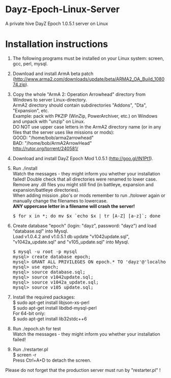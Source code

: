 Dayz-Epoch-Linux-Server
=======================

A private hive DayZ Epoch 1.0.5.1 server on Linux

Installation instructions
=========================

1. The following programs must be installed on your Linux system: screen, gcc, perl, mysql.

2. Download and install ArmA beta patch (http://www.arma2.com/downloads/update/beta/ARMA2_OA_Build_108074.zip).

3. Copy the whole "ArmA 2: Operation Arrowhead" directory from Windows to server Linux-directory.<br>
   ArmA2 directory should contain subdirectories "Addons", "Dta", "Expansion", etc.<br>
   Example: pack with PKZIP (WinZip, PowerArchiver, etc.) on Windows and unpack with "unzip" on Linux.<br>
   DO NOT use upper case letters in the ArmA2 directory name (or in any files that the server uses 
   like missions or mods):<br>
   GOOD: "/home/bob/arma2arrowhead"<br>
   BAD:  "/home/bob/ArmA2ArrowHead"<br>
   http://rutor.org/torrent/240581/

3. Download and install DayZ Epoch Mod 1.0.5.1 (http://goo.gl/IN1Pt1).

4. Run ./install<br>
   Watch the messages - they might inform you whether your installation
   failed! Double check that all directories were renamed to lower case.
   Remove any .dll files you might still find (in battleye, expansion and
   expansion/battleye directories).<br>
   When adding mission .pbo's or mods remember to run ./tolower again or
   manually change the filenames to lowercase.<br>
   <b>ANY uppercase letter in a filename will crash the server!</b><br>
   <pre>$ for x in *; do mv $x `echo $x | tr [A-Z] [a-z]`; done</pre>

5. Create database "epoch" (login: "dayz", password: "dayz") and load "database.sql" into Mysql.<br>
   Load v1.0.4.2 and v1.0.5.1 db update "v1042update.sql", "v1042a_update.sql" and "v105_update.sql" into Mysql.<br>
   <pre>$ mysql -u root -p mysql
   mysql> create database epoch;
   mysql> GRANT ALL PRIVILEGES ON epoch.* TO 'dayz'@'localhost' IDENTIFIED BY 'dayz';
   mysql> use epoch;
   mysql> source database.sql;
   mysql> source v1042update.sql;
   mysql> source v1042a_update.sql;
   mysql> source v105_update.sql;</pre>

6. Install the required packages:<br>
   $ sudo apt-get install libjson-xs-perl<br>
   $ sudo apt-get install libdbd-mysql-perl<br>
   For 64-bit only:<br>
   $ sudo apt-get install lib32stdc++6

7. Run ./epoch.sh for test<br>
   Watch the messages - they might inform you whether your installation failed!

8. Run ./restarter.pl<br>
   $ screen -r<br>
   Press Ctrl+A+D to detach the screen.

Please do not forget that the production server must run by "restarter.pl" !

